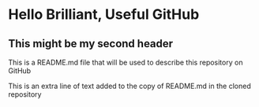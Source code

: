 # Hello Brilliant, Useful GitHub

## This might be my second header
This is a README.md file that will be used to describe this repository on GitHub

This is an extra line of text added to the copy of README.md in the cloned repository 
